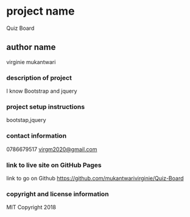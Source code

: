 # project  name
Quiz Board
 
 ## author name
 virginie mukantwari

 ### description of project
I know  Bootstrap and jquery

 ### project setup instructions
bootstap,jquery

### contact information
0786679517
virgm2020@gmail.com

 ### link to live site on GitHub Pages

link to go on Github https://github.com/mukantwarivirginie/Quiz-Board

 ### copyright and license information
 MIT Copyright 2018
